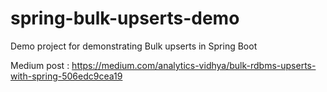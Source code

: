 # spring-bulk-upserts-demo
Demo project for demonstrating Bulk upserts in Spring Boot

Medium post : https://medium.com/analytics-vidhya/bulk-rdbms-upserts-with-spring-506edc9cea19
